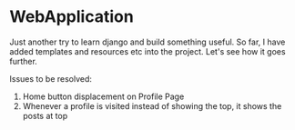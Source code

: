 # WebApplication

Just another try to learn django and build something useful.
So far, I have added templates and resources etc into the project.
Let's see how it goes further.


Issues to be resolved:
1. Home button displacement on Profile Page
2. Whenever a profile is visited instead of showing the top, it shows the posts at top